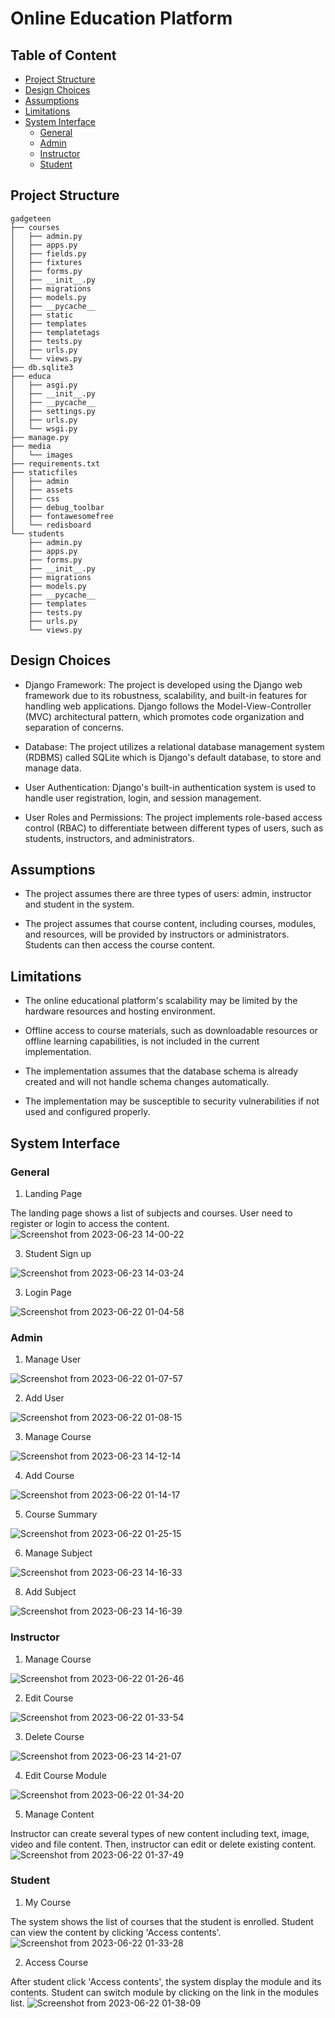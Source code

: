 <h1>Online Education Platform</h1>

## Table of Content
- [Project Structure](#project-structure)
- [Design Choices](#design-choices)
- [Assumptions](#assumptions)
- [Limitations](#limitations)
- [System Interface](#system-interface)
    - [General](#general)
    - [Admin](#admin)
    - [Instructor](#instructor)
    - [Student](#student)

<h2>Project Structure</h2>

```
gadgeteen
├── courses
│   ├── admin.py
│   ├── apps.py
│   ├── fields.py
│   ├── fixtures
│   ├── forms.py
│   ├── __init__.py
│   ├── migrations
│   ├── models.py
│   ├── __pycache__
│   ├── static
│   ├── templates
│   ├── templatetags
│   ├── tests.py
│   ├── urls.py
│   └── views.py
├── db.sqlite3
├── educa
│   ├── asgi.py
│   ├── __init__.py
│   ├── __pycache__
│   ├── settings.py
│   ├── urls.py
│   └── wsgi.py
├── manage.py
├── media
│   └── images
├── requirements.txt
├── staticfiles
│   ├── admin
│   ├── assets
│   ├── css
│   ├── debug_toolbar
│   ├── fontawesomefree
│   └── redisboard
└── students
    ├── admin.py
    ├── apps.py
    ├── forms.py
    ├── __init__.py
    ├── migrations
    ├── models.py
    ├── __pycache__
    ├── templates
    ├── tests.py
    ├── urls.py
    └── views.py
```

<h2>Design Choices</h2>

- Django Framework: The project is developed using the Django web framework due to its robustness, scalability, and built-in features for handling web applications. Django follows the Model-View-Controller (MVC) architectural pattern, which promotes code organization and separation of concerns.

- Database: The project utilizes a relational database management system (RDBMS) called SQLite which is Django's default database, to store and manage data.

- User Authentication: Django's built-in authentication system is used to handle user registration, login, and session management.

- User Roles and Permissions: The project implements role-based access control (RBAC) to differentiate between different types of users, such as students, instructors, and administrators.

<h2>Assumptions</h2>

- The project assumes there are three types of users: admin, instructor and student in the system.

- The project assumes that course content, including courses, modules, and resources, will be provided by instructors or administrators. Students can then access the course content.


<h2>Limitations</h2>

- The online educational platform's scalability may be limited by the hardware resources and hosting environment.

- Offline access to course materials, such as downloadable resources or offline learning capabilities, is not included in the current implementation.

- The implementation assumes that the database schema is already created and will not handle schema changes automatically.

- The implementation may be susceptible to security vulnerabilities if not used and configured properly.

<h2>System Interface</h2>

<h3>General</h3>

1. Landing Page

The landing page shows a list of subjects and courses. User need to register or login to access the content.
![Screenshot from 2023-06-23 14-00-22](https://github.com/drshahizan/learn-django/assets/69034742/db61f8b8-ee65-42bf-9471-e9e0d5464131)

3. Student Sign up

![Screenshot from 2023-06-23 14-03-24](https://github.com/drshahizan/learn-django/assets/69034742/a3584ee9-9ee8-42c9-978c-fc42d755a901)

3. Login Page

![Screenshot from 2023-06-22 01-04-58](https://github.com/drshahizan/learn-django/assets/69034742/84dc0d5e-bd0f-4d71-82b6-dfac9dba53e7)

<h3>Admin</h3>

1. Manage User

![Screenshot from 2023-06-22 01-07-57](https://github.com/drshahizan/learn-django/assets/69034742/3471c696-7596-47aa-9ea4-255c99a55ee9)

2. Add User

![Screenshot from 2023-06-22 01-08-15](https://github.com/drshahizan/learn-django/assets/69034742/1f26597c-e81f-4c51-bf3a-3843293a026f)

3. Manage Course

![Screenshot from 2023-06-23 14-12-14](https://github.com/drshahizan/learn-django/assets/69034742/71f59334-a6c0-4e70-a372-8db46991a77e)

4. Add Course

![Screenshot from 2023-06-22 01-14-17](https://github.com/drshahizan/learn-django/assets/69034742/df038b4d-196a-4c05-82e1-2e0bf2abc2ec)

5. Course Summary

![Screenshot from 2023-06-22 01-25-15](https://github.com/drshahizan/learn-django/assets/69034742/3cf9c239-b5f1-4eb8-b140-9d28a589a945)

6. Manage Subject

![Screenshot from 2023-06-23 14-16-33](https://github.com/drshahizan/learn-django/assets/69034742/0a9b0817-ab89-43b4-94a3-ff218c8e1bf8)

8. Add Subject

![Screenshot from 2023-06-23 14-16-39](https://github.com/drshahizan/learn-django/assets/69034742/c827e68a-288b-4241-937e-44cf137ff4c5)

<h3>Instructor</h3>

1. Manage Course

![Screenshot from 2023-06-22 01-26-46](https://github.com/drshahizan/learn-django/assets/69034742/d7988d9d-d4e4-4395-92b1-e10e8381ffaf)

2. Edit Course

![Screenshot from 2023-06-22 01-33-54](https://github.com/drshahizan/learn-django/assets/69034742/4bd51f1d-5aaa-484f-b739-a63c489a3ec4)

3. Delete Course

![Screenshot from 2023-06-23 14-21-07](https://github.com/drshahizan/learn-django/assets/69034742/c527f38d-4b14-47a9-87a2-c13b36482c95)

4. Edit Course Module

![Screenshot from 2023-06-22 01-34-20](https://github.com/drshahizan/learn-django/assets/69034742/e6fae04b-c01d-4734-973e-e07c0722d7de)

5. Manage Content

Instructor can create several types of new content including text, image, video and file content. Then, instructor can edit or delete existing content.
![Screenshot from 2023-06-22 01-37-49](https://github.com/drshahizan/learn-django/assets/69034742/26501fdc-6e1b-4236-b6ba-cd9c90c3fd08)


<h3>Student</h3>

1. My Course

The system shows the list of courses that the student is enrolled. Student can view the content by clicking 'Access contents'.
![Screenshot from 2023-06-22 01-33-28](https://github.com/drshahizan/learn-django/assets/69034742/da0cc1c9-5cac-470f-98f3-5f63b966eb4c)

2. Access Course

After student click 'Access contents', the system display the module and its contents. Student can switch module by clicking on the link in the modules list.
![Screenshot from 2023-06-22 01-38-09](https://github.com/drshahizan/learn-django/assets/69034742/e394aee8-e147-4627-bead-8d38795eb3f4)




